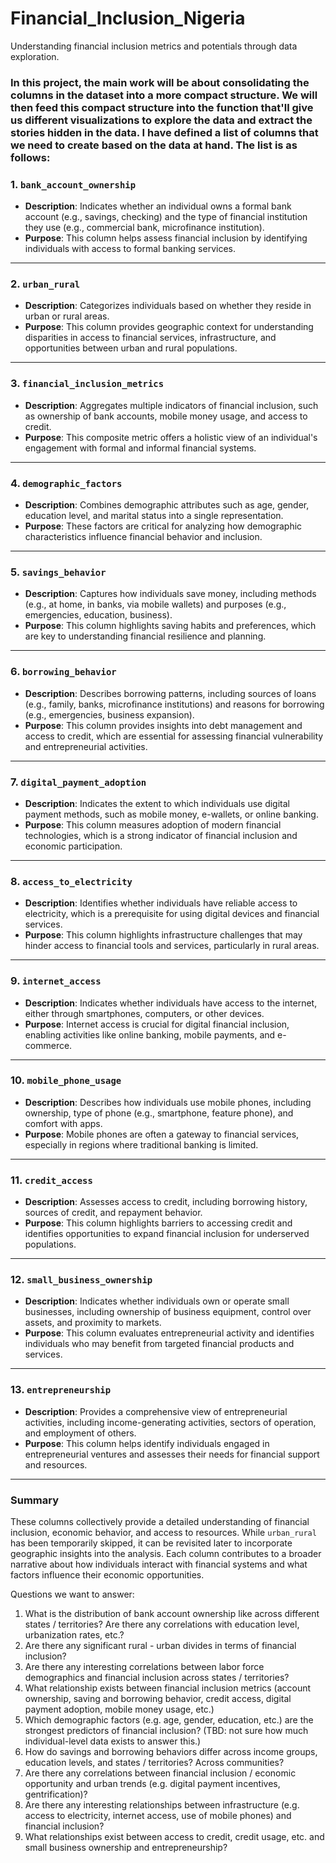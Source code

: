 # Financial_Inclusion_Nigeria
Understanding financial inclusion metrics and potentials through data exploration.

### In this project, the main work will be about consolidating the columns in the dataset into a more compact structure. We will then feed this compact structure into the function that'll give us different visualizations to explore the data and extract the stories hidden in the data. I have defined a list of columns that we need to create based on the data at hand. The list is as follows:


### **1. `bank_account_ownership`**
- **Description**: Indicates whether an individual owns a formal bank account (e.g., savings, checking) and the type of financial institution they use (e.g., commercial bank, microfinance institution).
- **Purpose**: This column helps assess financial inclusion by identifying individuals with access to formal banking services.

---

### **2. `urban_rural`**
- **Description**: Categorizes individuals based on whether they reside in urban or rural areas.
- **Purpose**: This column provides geographic context for understanding disparities in access to financial services, infrastructure, and opportunities between urban and rural populations.

---

### **3. `financial_inclusion_metrics`**
- **Description**: Aggregates multiple indicators of financial inclusion, such as ownership of bank accounts, mobile money usage, and access to credit.
- **Purpose**: This composite metric offers a holistic view of an individual's engagement with formal and informal financial systems.

---

### **4. `demographic_factors`**
- **Description**: Combines demographic attributes such as age, gender, education level, and marital status into a single representation.
- **Purpose**: These factors are critical for analyzing how demographic characteristics influence financial behavior and inclusion.

---

### **5. `savings_behavior`**
- **Description**: Captures how individuals save money, including methods (e.g., at home, in banks, via mobile wallets) and purposes (e.g., emergencies, education, business).
- **Purpose**: This column highlights saving habits and preferences, which are key to understanding financial resilience and planning.

---

### **6. `borrowing_behavior`**
- **Description**: Describes borrowing patterns, including sources of loans (e.g., family, banks, microfinance institutions) and reasons for borrowing (e.g., emergencies, business expansion).
- **Purpose**: This column provides insights into debt management and access to credit, which are essential for assessing financial vulnerability and entrepreneurial activities.

---

### **7. `digital_payment_adoption`**
- **Description**: Indicates the extent to which individuals use digital payment methods, such as mobile money, e-wallets, or online banking.
- **Purpose**: This column measures adoption of modern financial technologies, which is a strong indicator of financial inclusion and economic participation.

---

### **8. `access_to_electricity`**
- **Description**: Identifies whether individuals have reliable access to electricity, which is a prerequisite for using digital devices and financial services.
- **Purpose**: This column highlights infrastructure challenges that may hinder access to financial tools and services, particularly in rural areas.

---

### **9. `internet_access`**
- **Description**: Indicates whether individuals have access to the internet, either through smartphones, computers, or other devices.
- **Purpose**: Internet access is crucial for digital financial inclusion, enabling activities like online banking, mobile payments, and e-commerce.

---

### **10. `mobile_phone_usage`**
- **Description**: Describes how individuals use mobile phones, including ownership, type of phone (e.g., smartphone, feature phone), and comfort with apps.
- **Purpose**: Mobile phones are often a gateway to financial services, especially in regions where traditional banking is limited.

---

### **11. `credit_access`**
- **Description**: Assesses access to credit, including borrowing history, sources of credit, and repayment behavior.
- **Purpose**: This column highlights barriers to accessing credit and identifies opportunities to expand financial inclusion for underserved populations.

---

### **12. `small_business_ownership`**
- **Description**: Indicates whether individuals own or operate small businesses, including ownership of business equipment, control over assets, and proximity to markets.
- **Purpose**: This column evaluates entrepreneurial activity and identifies individuals who may benefit from targeted financial products and services.

---

### **13. `entrepreneurship`**
- **Description**: Provides a comprehensive view of entrepreneurial activities, including income-generating activities, sectors of operation, and employment of others.
- **Purpose**: This column helps identify individuals engaged in entrepreneurial ventures and assesses their needs for financial support and resources.

---

### Summary
These columns collectively provide a detailed understanding of financial inclusion, economic behavior, and access to resources. While `urban_rural` has been temporarily skipped, it can be revisited later to incorporate geographic insights into the analysis. Each column contributes to a broader narrative about how individuals interact with financial systems and what factors influence their economic opportunities.







Questions we want to answer:

1) What is the distribution of bank account ownership like across different states / territories? Are there any correlations with education level, urbanization rates, etc.?
2) Are there any significant rural - urban divides in terms of financial inclusion?
3) Are there any interesting correlations between labor force demographics and financial inclusion across states / territories?
4) What relationship exists between financial inclusion metrics (account ownership, saving and borrowing behavior, credit access, digital payment adoption, mobile money usage, etc.)
5) Which demographic factors (e.g. age, gender, education, etc.) are the strongest predictors of financial inclusion? (TBD: not sure how much individual-level data exists to answer this.)
6) How do savings and borrowing behaviors differ across income groups, education levels, and states / territories? Across communities?
7) Are there any correlations between financial inclusion / economic opportunity and urban trends (e.g. digital payment incentives, gentrification)?
8) Are there any interesting relationships between infrastructure (e.g. access to electricity, internet access, use of mobile phones) and financial inclusion?
9) What relationships exist between access to credit, credit usage, etc. and small business ownership and entrepreneurship?
